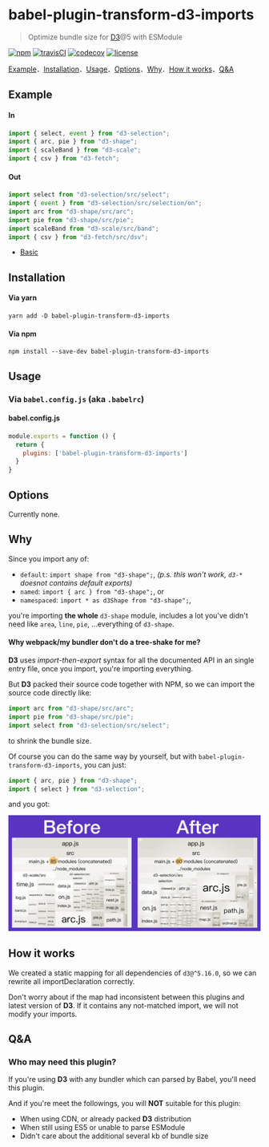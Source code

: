 babel-plugin-transform-d3-imports
=================================
> Optimize bundle size for [D3][d3js_github]@5 with ESModule

[d3js_github]: https://github.com/d3/d3

[![npm](https://img.shields.io/npm/v/babel-plugin-transform-d3-imports.svg)](https://www.npmjs.com/package/babel-plugin-transform-d3-imports)
[![travisCI](https://img.shields.io/travis/shirohana/babel-plugin-transform-d3-imports.svg)](https://travis-ci.org/github/shirohana/babel-plugin-transform-d3-imports)
[![codecov](https://codecov.io/gh/shirohana/babel-plugin-transform-d3-imports/branch/develop/graph/badge.svg)](https://codecov.io/gh/shirohana/babel-plugin-transform-d3-imports)
[![license](https://img.shields.io/npm/l/babel-plugin-transform-d3-imports.svg)](https://www.npmjs.com/package/babel-plugin-transform-d3-imports)

[Example][]．[Installation][]．[Usage][]．[Options][]．[Why][]．[How it works][]．[Q&A][]

[Example]: #user-content-example
[Installation]: #user-content-example
[Usage]: #user-content-usage
[Options]: #user-content-options
[Why]: #user-content-why
[How it works]: #user-content-how-it-works
[Q&A]: #user-content-qa

Example
-------
#### In
```javascript
import { select, event } from "d3-selection";
import { arc, pie } from "d3-shape";
import { scaleBand } from "d3-scale";
import { csv } from "d3-fetch";
```

#### Out
```javascript
import select from "d3-selection/src/select";
import { event } from "d3-selection/src/selection/on";
import arc from "d3-shape/src/arc";
import pie from "d3-shape/src/pie";
import scaleBand from "d3-scale/src/band";
import { csv } from "d3-fetch/src/dsv";
```

- [Basic](https://github.com/shirohana/babel-plugin-transform-d3-imports/tree/develop/example/basic)

Installation
------------
#### Via yarn
```shell
yarn add -D babel-plugin-transform-d3-imports
```

#### Via npm
```shell
npm install --save-dev babel-plugin-transform-d3-imports
```

Usage
-----
### Via `babel.config.js` (aka `.babelrc`)

#### babel.config.js
```javascript
module.exports = function () {
  return {
    plugins: ['babel-plugin-transform-d3-imports']
  }
}
```

Options
-------
Currently none.

Why
---
Since you import any of:

- `default`: `import shape from "d3-shape";`,
    _(p.s. this won't work, `d3-*` doesnot contains default exports)_
- `named`: `import { arc } from "d3-shape";`, or
- `namespaced`: `import * as d3Shape from "d3-shape";`,

you're importing **the whole** `d3-shape` module, includes a lot you've didn't need
like `area`, `line`, `pie`, ...everything of `d3-shape`.

#### Why webpack/my bundler don't do a tree-shake for me?
**D3** uses _import-then-export_ syntax for all the documented API in an single
  entry file, once you import, you're importing everything.

But **D3** packed their source code together with NPM, so we can import
  the source code directly like:

```javascript
import arc from "d3-shape/src/arc";
import pie from "d3-shape/src/pie";
import select from "d3-selection/src/select";
```

to shrink the bundle size.

Of course you can do the same way by yourself, but
  with `babel-plugin-transform-d3-imports`, you can just:

```javascript
import { arc, pie } from "d3-shape";
import { select } from "d3-selection";
```

and you got:

![before-after of example/basic](https://raw.githubusercontent.com/shirohana/babel-plugin-transform-d3-imports/develop/example/basic/assets/before-after.jpg)

How it works
------------
We created a static mapping for all dependencies of `d3@^5.16.0`, so we can
rewrite all importDeclaration correctly.

Don't worry about if the map had inconsistent between this plugins and latest
version of **D3**. If it contains any not-matched import, we will not modify
your imports.

Q&A
---
### Who may need this plugin?
If you're using **D3** with any bundler which can parsed by Babel,
  you'll need this plugin.

And if you're meet the followings, you will **NOT** suitable for this plugin:

- When using CDN, or already packed **D3** distribution
- When still using ES5 or unable to parse ESModule
- Didn't care about the additional several kb of bundle size
